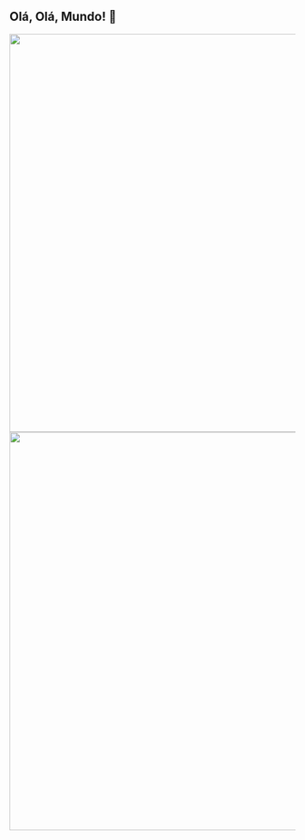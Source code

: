 <span alinhar="centro">

## Olá, Olá, Mundo! 👋

</span>


<div alinhar="centro">
<img src="https://github.com/romariosilva1992/petshop/assets/87885678/8a076678-6502-4e93-a410-470fd8087b7a
" width="700px" />
</div>


</span>


<div alinhar="centro">
<img src="https://desblogada.files.wordpress.com/2021/05/kaka-cordovil-java-developer-2.gif" width="700px" />
</div>
